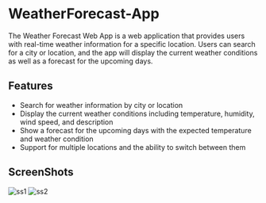 # WeatherForecast-App
The Weather Forecast Web App is a web application that provides users with real-time weather information for a specific location. Users can search for a city or location, and the app will display the current weather conditions as well as a forecast for the upcoming days.

## Features
- Search for weather information by city or location
- Display the current weather conditions including temperature, humidity, wind speed, and description
- Show a forecast for the upcoming days with the expected temperature and weather condition
- Support for multiple locations and the ability to switch between them

## ScreenShots
![ss1](https://github.com/againikkhil/WeatherForecast-App/assets/97632863/13b61ea1-07ac-4de1-ab22-220ab4a9bda4)
![ss2](https://github.com/againikkhil/WeatherForecast-App/assets/97632863/508a52a1-87ca-4028-bb86-b8274f2431b4)
